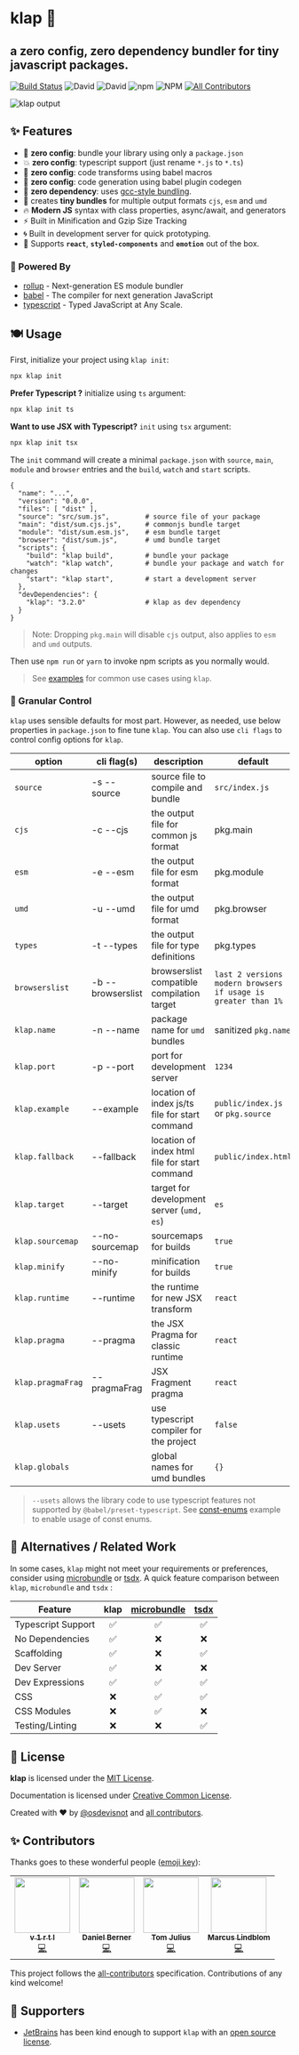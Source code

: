 # klap :clap:

## a zero config, zero dependency bundler for tiny javascript packages.

<!-- prettier-ignore-start -->
[![Build Status](https://github.com/osdevisnot/klap/actions/workflows/build.yml/badge.svg?branch=master)](https://github.com/osdevisnot/klap/actions/workflows/build.yml)
![David](https://img.shields.io/david/osdevisnot/klap?style=flat-square)
![David](https://img.shields.io/david/dev/osdevisnot/klap?style=flat-square)
![npm](https://img.shields.io/npm/v/klap?style=flat-square)
![NPM](https://img.shields.io/npm/l/klap?style=flat-square)<!-- ALL-CONTRIBUTORS-BADGE:START - Do not remove or modify this section -->
[![All Contributors](https://img.shields.io/badge/all_contributors-4-orange.svg?style=flat-square)](#contributors-)
<!-- ALL-CONTRIBUTORS-BADGE:END -->
<!-- prettier-ignore-end -->

<img src="klap-init.gif" alt="klap output">

## :sparkles: Features

- :tada: **zero config**: bundle your library using only a `package.json`
- :boom: **zero config**: typescript support (just rename `*.js` to `*.ts`)
- :star2: **zero config**: code transforms using babel macros
- :rainbow: **zero config**: code generation using babel plugin codegen
- :rocket: **zero dependency**: uses [gcc-style bundling](https://www.npmjs.com/package/@vercel/ncc).
- :octopus: creates **tiny bundles** for multiple output formats `cjs`, `esm` and `umd`
- :fire: **Modern JS** syntax with class properties, async/await, and generators
- :zap: Built in Minification and Gzip Size Tracking
- :cyclone: Built in development server for quick prototyping.
- :confetti_ball: Supports **`react`**, **`styled-components`** and **`emotion`** out of the box.

### :muscle: Powered By

- [rollup](https://rollupjs.org) - Next-generation ES module bundler
- [babel](https://babeljs.io) - The compiler for next generation JavaScript
- [typescript](https://www.typescriptlang.org/) - Typed JavaScript at Any Scale.

## :plate_with_cutlery: Usage

First, initialize your project using `klap init`:

```bash
npx klap init
```

**Prefer Typescript ?** initialize using `ts` argument:

```bash
npx klap init ts
```

**Want to use JSX with Typescript?** `init` using `tsx` argument:

```bash
npx klap init tsx
```

The `init` command will create a minimal `package.json` with `source`, `main`, `module` and `browser` entries and the `build`, `watch` and `start` scripts.

```jsonc
{
  "name": "...",
  "version": "0.0.0",
  "files": [ "dist" ],
  "source": "src/sum.js",         # source file of your package
  "main": "dist/sum.cjs.js",      # commonjs bundle target
  "module": "dist/sum.esm.js",    # esm bundle target
  "browser": "dist/sum.js",       # umd bundle target
  "scripts": {
    "build": "klap build",        # bundle your package
    "watch": "klap watch",        # bundle your package and watch for changes
    "start": "klap start",        # start a development server
  },
  "devDependencies": {
    "klap": "3.2.0"               # klap as dev dependency
  }
}

```

> Note: Dropping `pkg.main` will disable `cjs` output, also applies to `esm` and `umd` outputs.

Then use `npm run` or `yarn` to invoke npm scripts as you normally would.

> See [examples](examples) for common use cases using `klap`.

### :anger: Granular Control

`klap` uses sensible defaults for most part. However, as needed, use below properties in `package.json` to fine tune `klap`. You can also use `cli flags` to control config options for `klap`.

| option            | cli flag(s)            | description                                    | default                                                       |
| ----------------- | ---------------------- | ---------------------------------------------- | ------------------------------------------------------------- |
| `source`          | -s&nbsp;--source       | source file to compile and bundle              | `src/index.js`                                                |
| `cjs`             | -c&nbsp;--cjs          | the output file for common js format           | pkg.main                                                      |
| `esm`             | -e&nbsp;--esm          | the output file for esm format                 | pkg.module                                                    |
| `umd`             | -u&nbsp;--umd          | the output file for umd format                 | pkg.browser                                                   |
| `types`           | -t&nbsp;--types        | the output file for type definitions           | pkg.types                                                     |
| `browserslist`    | -b&nbsp;--browserslist | browserslist compatible compilation target     | `last 2 versions modern browsers if usage is greater than 1%` |
| `klap.name`       | -n&nbsp;--name         | package name for `umd` bundles                 | sanitized `pkg.name`                                          |
| `klap.port`       | -p&nbsp;--port         | port for development server                    | `1234`                                                        |
| `klap.example`    | --example              | location of index js/ts file for start command | `public/index.js` or `pkg.source`                             |
| `klap.fallback`   | --fallback             | location of index html file for start command  | `public/index.html`                                           |
| `klap.target`     | --target               | target for development server (`umd, es`)      | `es`                                                          |
| `klap.sourcemap`  | --no-sourcemap         | sourcemaps for builds                          | `true`                                                        |
| `klap.minify`     | --no-minify            | minification for builds                        | `true`                                                        |
| `klap.runtime`    | --runtime              | the runtime for new JSX transform              | `react`                                                       |
| `klap.pragma`     | --pragma               | the JSX Pragma for classic runtime             | `react`                                                       |
| `klap.pragmaFrag` | --pragmaFrag           | JSX Fragment pragma                            | `react`                                                       |
| `klap.usets`      | --usets                | use typescript compiler for the project        | `false`                                                       |
| `klap.globals`    |                        | global names for umd bundles                   | `{}`                                                          |

> `--usets` allows the library code to use typescript features not supported by `@babel/preset-typescript`. See [const-enums](examples/const-enums) example to enable usage of const enums.

## :angel: Alternatives / Related Work

In some cases, `klap` might not meet your requirements or preferences, consider using [microbundle](https://github.com/developit/microbundle) or [tsdx](https://github.com/jaredpalmer/tsdx). A quick feature comparison between `klap`, `microbundle` and `tsdx` :

| Feature            |        klap        | [microbundle](https://github.com/developit/microbundle) | [tsdx](https://github.com/jaredpalmer/tsdx) |
| ------------------ | :----------------: | :-----------------------------------------------------: | :-----------------------------------------: |
| Typescript Support | :white_check_mark: |                   :white_check_mark:                    |             :white_check_mark:              |
| No Dependencies    | :white_check_mark: |                           :x:                           |                     :x:                     |
| Scaffolding        | :white_check_mark: |                           :x:                           |             :white_check_mark:              |
| Dev Server         | :white_check_mark: |                           :x:                           |                     :x:                     |
| Dev Expressions    | :white_check_mark: |                   :white_check_mark:                    |             :white_check_mark:              |
| CSS                |        :x:         |                   :white_check_mark:                    |             :white_check_mark:              |
| CSS Modules        |        :x:         |                   :white_check_mark:                    |                     :x:                     |
| Testing/Linting    |        :x:         |                           :x:                           |             :white_check_mark:              |

## :clinking_glasses: License

**klap** is licensed under the [MIT License](http://opensource.org/licenses/MIT).

Documentation is licensed under [Creative Common License](http://creativecommons.org/licenses/by/4.0/).

Created with ❤️ by [@osdevisnot](https://github.com/osdevisnot) and [all contributors](https://github.com/osdevisnot/klap/graphs/contributors).

## :sparkles: Contributors

Thanks goes to these wonderful people ([emoji key](https://allcontributors.org/docs/en/emoji-key)):

<!-- ALL-CONTRIBUTORS-LIST:START - Do not remove or modify this section -->
<!-- prettier-ignore-start -->
<!-- markdownlint-disable -->
<table>
  <tr>
    <td align="center"><a href="https://v1rtl.site"><img src="https://avatars0.githubusercontent.com/u/35937217?v=4" width="100px;" alt=""/><br /><sub><b>v 1 r t l</b></sub></a><br /><a href="https://github.com/osdevisnot/klap/commits?author=talentlessguy" title="Code">💻</a></td>
    <td align="center"><a href="https://github.com/dnl-brnr"><img src="https://avatars1.githubusercontent.com/u/58155720?v=4" width="100px;" alt=""/><br /><sub><b>Daniel Berner</b></sub></a><br /><a href="https://github.com/osdevisnot/klap/commits?author=dnl-brnr" title="Code">💻</a></td>
    <td align="center"><a href="https://github.com/Tom-Julux"><img src="https://avatars2.githubusercontent.com/u/42802270?v=4" width="100px;" alt=""/><br /><sub><b>Tom Julius</b></sub></a><br /><a href="https://github.com/osdevisnot/klap/commits?author=Tom-Julux" title="Code">💻</a></td>
    <td align="center"><a href="https://github.com/marcuslindblom"><img src="https://avatars1.githubusercontent.com/u/319720?v=4" width="100px;" alt=""/><br /><sub><b>Marcus Lindblom</b></sub></a><br /><a href="https://github.com/osdevisnot/klap/commits?author=marcuslindblom" title="Code">💻</a></td>
  </tr>
</table>

<!-- markdownlint-enable -->
<!-- prettier-ignore-end -->

<!-- ALL-CONTRIBUTORS-LIST:END -->

This project follows the [all-contributors](https://github.com/all-contributors/all-contributors) specification. Contributions of any kind welcome!

## :gift_heart: Supporters

- [JetBrains](https://www.jetbrains.com/?from=klap) has been kind enough to support `klap` with an [open source license](https://www.jetbrains.com/community/opensource/?from=klap).

